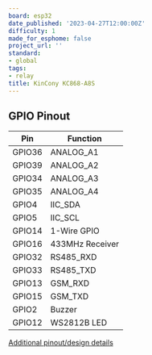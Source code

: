 ```yaml
---
board: esp32
date_published: '2023-04-27T12:00:00Z'
difficulty: 1
made_for_esphome: false
project_url: ''
standard:
- global
tags:
- relay
title: KinCony KC868-A8S
---
```


## GPIO Pinout

| Pin    | Function            |
| ------ | ------------------- |
| GPIO36 | ANALOG_A1           |
| GPIO39 | ANALOG_A2           |
| GPIO34 | ANALOG_A3           |
| GPIO35 | ANALOG_A4           |
| GPIO4  | IIC_SDA             |
| GPIO5  | IIC_SCL             |
| GPIO14 | 1-Wire GPIO         |
| GPIO16 | 433MHz Receiver     |
| GPIO32 | RS485_RXD           |
| GPIO33 | RS485_TXD           |
| GPIO13 | GSM_RXD             |
| GPIO15 | GSM_TXD             |
| GPIO2  | Buzzer              |
| GPIO12 | WS2812B LED         |
[Additional pinout/design details](https://www.kincony.com/gsm-relay-esp32-board.html)